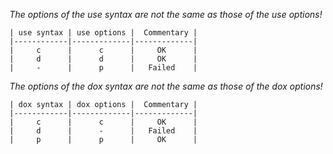 *The options of the use syntax are not the same as those of the use options!*
```
| use syntax | use options |  Commentary |
|------------|-------------|-------------|
|     c      |      c      |     OK      |
|     d      |      d      |     OK      |
|     -      |      p      |   Failed    |
```
*The options of the dox syntax are not the same as those of the dox options!*
```
| dox syntax | dox options |  Commentary |
|------------|-------------|-------------|
|     c      |      c      |     OK      |
|     d      |      -      |   Failed    |
|     p      |      p      |     OK      |
```
